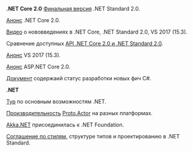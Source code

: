 **.NET Core 2.0**
[Финальная версия](https://github.com/dotnet/announcements/issues/24) .NET Standard 2.0.

[Анонс](https://blogs.msdn.microsoft.com/dotnet/2017/08/14/announcing-net-core-2-0/) .NET Core 2.0.

[Видео](https://channel9.msdn.com/Blogs/dotnet/NET-Core-20-Released/) о нововведениях в .NET Core, .NET Standard 2.0, VS 2017 (15.3).

Сравнение доступных [API .NET Core 2.0 и .NET Standard 2.0](https://github.com/dotnet/standard/blob/master/docs/comparisons/netstandard2.0_vs_netcoreapp2.0/README.md).

[Анонс](https://blogs.msdn.microsoft.com/visualstudio/2017/08/14/visual-studio-2017-version-15-3-released/) VS 2017 (15.3).

[Анонс](https://blogs.msdn.microsoft.com/webdev/2017/08/14/announcing-asp-net-core-2-0/) ASP.NET Core 2.0.

[Документ](https://github.com/dotnet/roslyn/blob/master/docs/Language%20Feature%20Status.md) содержаий статус разработки новых фич C#.

**.NET**

[Тур](https://docs.microsoft.com/en-us/dotnet/standard/tour) по основным возможностям .NET.

[Производительность](http://proto.actor/docs/performance) [Proto.Actor](http://proto.actor) на разных платформах.

[Akka.NET](https://petabridge.com/blog/akkdotnet-dotnet-foundation/) присоединилась к .NET Foundation.

[Соглашение по стилям](https://docs.microsoft.com/en-us/dotnet/standard/design-guidelines/), структуре типов и проектированию в .NET Standard.

<script async src="//platform.twitter.com/widgets.js" charset="utf-8"></script>